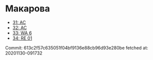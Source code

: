 # Макарова
- [31: AC](31.md)
- [32: AC](32.md)
- [33: WA 6](33.md)
- [34: RE 01](34.md)

Commit: 613c2f57c635051f04bf9136e88cb96d93e280be
 fetched at: 20201130-091732
